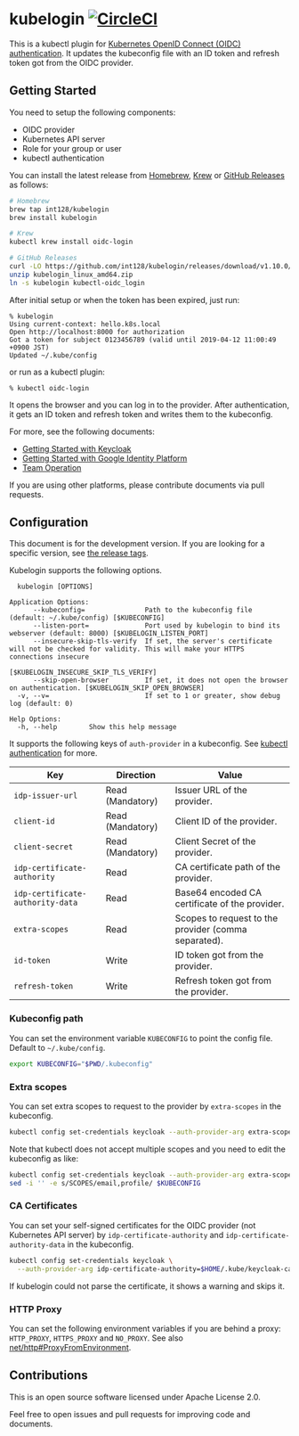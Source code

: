 # kubelogin [![CircleCI](https://circleci.com/gh/int128/kubelogin.svg?style=shield)](https://circleci.com/gh/int128/kubelogin)

This is a kubectl plugin for [Kubernetes OpenID Connect (OIDC) authentication](https://kubernetes.io/docs/reference/access-authn-authz/authentication/#openid-connect-tokens).
It updates the kubeconfig file with an ID token and refresh token got from the OIDC provider.


## Getting Started

You need to setup the following components:

- OIDC provider
- Kubernetes API server
- Role for your group or user
- kubectl authentication

You can install the latest release from [Homebrew](https://brew.sh/), [Krew](https://github.com/kubernetes-sigs/krew) or [GitHub Releases](https://github.com/int128/kubelogin/releases) as follows:

```sh
# Homebrew
brew tap int128/kubelogin
brew install kubelogin

# Krew
kubectl krew install oidc-login

# GitHub Releases
curl -LO https://github.com/int128/kubelogin/releases/download/v1.10.0/kubelogin_linux_amd64.zip
unzip kubelogin_linux_amd64.zip
ln -s kubelogin kubectl-oidc_login
```

After initial setup or when the token has been expired, just run:

```
% kubelogin
Using current-context: hello.k8s.local
Open http://localhost:8000 for authorization
Got a token for subject 0123456789 (valid until 2019-04-12 11:00:49 +0900 JST)
Updated ~/.kube/config
```

or run as a kubectl plugin:

```
% kubectl oidc-login
```

It opens the browser and you can log in to the provider.
After authentication, it gets an ID token and refresh token and writes them to the kubeconfig.

For more, see the following documents:

- [Getting Started with Keycloak](docs/keycloak.md)
- [Getting Started with Google Identity Platform](docs/google.md)
- [Team Operation](docs/team_ops.md)

If you are using other platforms, please contribute documents via pull requests.


## Configuration

This document is for the development version.
If you are looking for a specific version, see [the release tags](https://github.com/int128/kubelogin/tags).

Kubelogin supports the following options.

```
  kubelogin [OPTIONS]

Application Options:
      --kubeconfig=               Path to the kubeconfig file (default: ~/.kube/config) [$KUBECONFIG]
      --listen-port=              Port used by kubelogin to bind its webserver (default: 8000) [$KUBELOGIN_LISTEN_PORT]
      --insecure-skip-tls-verify  If set, the server's certificate will not be checked for validity. This will make your HTTPS connections insecure
                                  [$KUBELOGIN_INSECURE_SKIP_TLS_VERIFY]
      --skip-open-browser         If set, it does not open the browser on authentication. [$KUBELOGIN_SKIP_OPEN_BROWSER]
  -v, --v=                        If set to 1 or greater, show debug log (default: 0)

Help Options:
  -h, --help        Show this help message
```

It supports the following keys of `auth-provider` in a kubeconfig.
See [kubectl authentication](https://kubernetes.io/docs/reference/access-authn-authz/authentication/#using-kubectl) for more.

Key | Direction | Value
----|-----------|------
`idp-issuer-url`                  | Read (Mandatory) | Issuer URL of the provider.
`client-id`                       | Read (Mandatory) | Client ID of the provider.
`client-secret`                   | Read (Mandatory) | Client Secret of the provider.
`idp-certificate-authority`       | Read | CA certificate path of the provider.
`idp-certificate-authority-data`  | Read | Base64 encoded CA certificate of the provider.
`extra-scopes`                    | Read | Scopes to request to the provider (comma separated).
`id-token`                        | Write | ID token got from the provider.
`refresh-token`                   | Write | Refresh token got from the provider.


### Kubeconfig path

You can set the environment variable `KUBECONFIG` to point the config file.
Default to `~/.kube/config`.

```sh
export KUBECONFIG="$PWD/.kubeconfig"
```


### Extra scopes

You can set extra scopes to request to the provider by `extra-scopes` in the kubeconfig.

```sh
kubectl config set-credentials keycloak --auth-provider-arg extra-scopes=email
```

Note that kubectl does not accept multiple scopes and you need to edit the kubeconfig as like:

```sh
kubectl config set-credentials keycloak --auth-provider-arg extra-scopes=SCOPES
sed -i '' -e s/SCOPES/email,profile/ $KUBECONFIG
```


### CA Certificates

You can set your self-signed certificates for the OIDC provider (not Kubernetes API server) by `idp-certificate-authority` and `idp-certificate-authority-data` in the kubeconfig.

```sh
kubectl config set-credentials keycloak \
  --auth-provider-arg idp-certificate-authority=$HOME/.kube/keycloak-ca.pem
```

If kubelogin could not parse the certificate, it shows a warning and skips it.


### HTTP Proxy

You can set the following environment variables if you are behind a proxy: `HTTP_PROXY`, `HTTPS_PROXY` and `NO_PROXY`.
See also [net/http#ProxyFromEnvironment](https://golang.org/pkg/net/http/#ProxyFromEnvironment).


## Contributions

This is an open source software licensed under Apache License 2.0.

Feel free to open issues and pull requests for improving code and documents.
